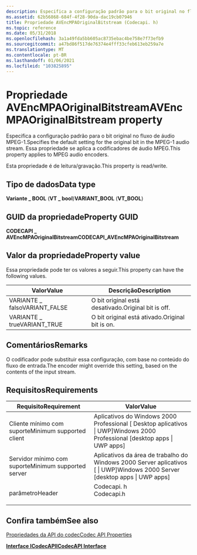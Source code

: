 ```yaml
---
description: Especifica a configuração padrão para o bit original no fluxo de áudio MPEG-1. Essa propriedade se aplica a codificadores de áudio MPEG.
ms.assetid: 62b56868-684f-4f28-90da-dac19cb07946
title: Propriedade AVEncMPAOriginalBitstream (Codecapi. h)
ms.topic: reference
ms.date: 05/31/2018
ms.openlocfilehash: 3a1a49fda5bb605ac8735ebac4be758e7f73efb9
ms.sourcegitcommit: a47bd86f517de76374e4fff33cfeb613eb259a7e
ms.translationtype: MT
ms.contentlocale: pt-BR
ms.lasthandoff: 01/06/2021
ms.locfileid: "103825895"
---
```

# <a name="avencmpaoriginalbitstream-property"></a><span data-ttu-id="ad6d8-104">Propriedade AVEncMPAOriginalBitstream</span><span class="sxs-lookup"><span data-stu-id="ad6d8-104">AVEncMPAOriginalBitstream property</span></span>

<span data-ttu-id="ad6d8-105">Especifica a configuração padrão para o bit original no fluxo de áudio MPEG-1.</span><span class="sxs-lookup"><span data-stu-id="ad6d8-105">Specifies the default setting for the original bit in the MPEG-1 audio stream.</span></span> <span data-ttu-id="ad6d8-106">Essa propriedade se aplica a codificadores de áudio MPEG.</span><span class="sxs-lookup"><span data-stu-id="ad6d8-106">This property applies to MPEG audio encoders.</span></span>

<span data-ttu-id="ad6d8-107">Esta propriedade é de leitura/gravação.</span><span class="sxs-lookup"><span data-stu-id="ad6d8-107">This property is read/write.</span></span>

## <a name="data-type"></a><span data-ttu-id="ad6d8-108">Tipo de dados</span><span class="sxs-lookup"><span data-stu-id="ad6d8-108">Data type</span></span>

<span data-ttu-id="ad6d8-109">**Variante \_ BOOL** (**VT \_ bool**)</span><span class="sxs-lookup"><span data-stu-id="ad6d8-109">**VARIANT\_BOOL** (**VT\_BOOL**)</span></span>

## <a name="property-guid"></a><span data-ttu-id="ad6d8-110">GUID da propriedade</span><span class="sxs-lookup"><span data-stu-id="ad6d8-110">Property GUID</span></span>

<span data-ttu-id="ad6d8-111">**CODECAPI \_ AVEncMPAOriginalBitstream**</span><span class="sxs-lookup"><span data-stu-id="ad6d8-111">**CODECAPI\_AVEncMPAOriginalBitstream**</span></span>

## <a name="property-value"></a><span data-ttu-id="ad6d8-112">Valor da propriedade</span><span class="sxs-lookup"><span data-stu-id="ad6d8-112">Property value</span></span>

<span data-ttu-id="ad6d8-113">Essa propriedade pode ter os valores a seguir.</span><span class="sxs-lookup"><span data-stu-id="ad6d8-113">This property can have the following values.</span></span>



| <span data-ttu-id="ad6d8-114">Valor</span><span class="sxs-lookup"><span data-stu-id="ad6d8-114">Value</span></span>          | <span data-ttu-id="ad6d8-115">Descrição</span><span class="sxs-lookup"><span data-stu-id="ad6d8-115">Description</span></span>          |
|----------------|----------------------|
| <span data-ttu-id="ad6d8-116">VARIANTE \_ falso</span><span class="sxs-lookup"><span data-stu-id="ad6d8-116">VARIANT\_FALSE</span></span> | <span data-ttu-id="ad6d8-117">O bit original está desativado.</span><span class="sxs-lookup"><span data-stu-id="ad6d8-117">Original bit is off.</span></span> |
| <span data-ttu-id="ad6d8-118">VARIANTE \_ true</span><span class="sxs-lookup"><span data-stu-id="ad6d8-118">VARIANT\_TRUE</span></span>  | <span data-ttu-id="ad6d8-119">O bit original está ativado.</span><span class="sxs-lookup"><span data-stu-id="ad6d8-119">Original bit is on.</span></span>  |



 

## <a name="remarks"></a><span data-ttu-id="ad6d8-120">Comentários</span><span class="sxs-lookup"><span data-stu-id="ad6d8-120">Remarks</span></span>

<span data-ttu-id="ad6d8-121">O codificador pode substituir essa configuração, com base no conteúdo do fluxo de entrada.</span><span class="sxs-lookup"><span data-stu-id="ad6d8-121">The encoder might override this setting, based on the contents of the input stream.</span></span>

## <a name="requirements"></a><span data-ttu-id="ad6d8-122">Requisitos</span><span class="sxs-lookup"><span data-stu-id="ad6d8-122">Requirements</span></span>



| <span data-ttu-id="ad6d8-123">Requisito</span><span class="sxs-lookup"><span data-stu-id="ad6d8-123">Requirement</span></span> | <span data-ttu-id="ad6d8-124">Valor</span><span class="sxs-lookup"><span data-stu-id="ad6d8-124">Value</span></span> |
|-------------------------------------|---------------------------------------------------------------------------------------|
| <span data-ttu-id="ad6d8-125">Cliente mínimo com suporte</span><span class="sxs-lookup"><span data-stu-id="ad6d8-125">Minimum supported client</span></span><br/> | <span data-ttu-id="ad6d8-126">Aplicativos do Windows 2000 Professional \[ Desktop aplicativos \| UWP\]</span><span class="sxs-lookup"><span data-stu-id="ad6d8-126">Windows 2000 Professional \[desktop apps \| UWP apps\]</span></span><br/>                     |
| <span data-ttu-id="ad6d8-127">Servidor mínimo com suporte</span><span class="sxs-lookup"><span data-stu-id="ad6d8-127">Minimum supported server</span></span><br/> | <span data-ttu-id="ad6d8-128">Aplicativos da área de trabalho do Windows 2000 Server aplicativos \[ \| UWP\]</span><span class="sxs-lookup"><span data-stu-id="ad6d8-128">Windows 2000 Server \[desktop apps \| UWP apps\]</span></span><br/>                           |
| <span data-ttu-id="ad6d8-129">parâmetro</span><span class="sxs-lookup"><span data-stu-id="ad6d8-129">Header</span></span><br/>                   | <dl> <span data-ttu-id="ad6d8-130"><dt>Codecapi. h</dt></span><span class="sxs-lookup"><span data-stu-id="ad6d8-130"><dt>Codecapi.h</dt></span></span> </dl> |



## <a name="see-also"></a><span data-ttu-id="ad6d8-131">Confira também</span><span class="sxs-lookup"><span data-stu-id="ad6d8-131">See also</span></span>

<dl> <dt>

[<span data-ttu-id="ad6d8-132">Propriedades da API do codec</span><span class="sxs-lookup"><span data-stu-id="ad6d8-132">Codec API Properties</span></span>](codec-api-properties.md)
</dt> <dt>

[<span data-ttu-id="ad6d8-133">**Interface ICodecAPI**</span><span class="sxs-lookup"><span data-stu-id="ad6d8-133">**ICodecAPI Interface**</span></span>](/windows/desktop/api/Strmif/nn-strmif-icodecapi)
</dt> </dl>

 

 




